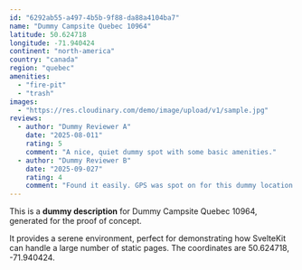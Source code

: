 ```yaml
---
id: "6292ab55-a497-4b5b-9f88-da88a4104ba7"
name: "Dummy Campsite Quebec 10964"
latitude: 50.624718
longitude: -71.940424
continent: "north-america"
country: "canada"
region: "quebec"
amenities:
  - "fire-pit"
  - "trash"
images:
  - "https://res.cloudinary.com/demo/image/upload/v1/sample.jpg"
reviews:
  - author: "Dummy Reviewer A"
    date: "2025-08-011"
    rating: 5
    comment: "A nice, quiet dummy spot with some basic amenities."
  - author: "Dummy Reviewer B"
    date: "2025-09-027"
    rating: 4
    comment: "Found it easily. GPS was spot on for this dummy location."
---
```


This is a **dummy description** for Dummy Campsite Quebec 10964, generated for the proof of concept.

It provides a serene environment, perfect for demonstrating how SvelteKit can handle a large number of static pages. The coordinates are 50.624718, -71.940424.

